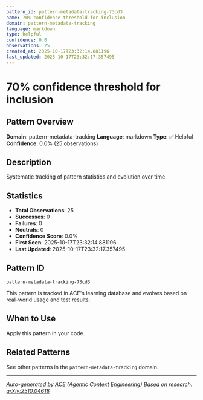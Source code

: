 ```yaml
---
pattern_id: pattern-metadata-tracking-73cd3
name: 70% confidence threshold for inclusion
domain: pattern-metadata-tracking
language: markdown
type: helpful
confidence: 0.0
observations: 25
created_at: 2025-10-17T23:32:14.881196
last_updated: 2025-10-17T23:32:17.357495
---
```

# 70% confidence threshold for inclusion

## Pattern Overview

**Domain**: pattern-metadata-tracking
**Language**: markdown
**Type**: ✅ Helpful
**Confidence**: 0.0% (25 observations)

## Description

Systematic tracking of pattern statistics and evolution over time

## Statistics

- **Total Observations**: 25
- **Successes**: 0
- **Failures**: 0
- **Neutrals**: 0
- **Confidence Score**: 0.0%
- **First Seen**: 2025-10-17T23:32:14.881196
- **Last Updated**: 2025-10-17T23:32:17.357495

## Pattern ID

```
pattern-metadata-tracking-73cd3
```

This pattern is tracked in ACE's learning database and evolves based on real-world usage and test results.

## When to Use

Apply this pattern in your code.

## Related Patterns

See other patterns in the `pattern-metadata-tracking` domain.

---

*Auto-generated by ACE (Agentic Context Engineering)*
*Based on research: [arXiv:2510.04618](https://arxiv.org/abs/2510.04618)*

